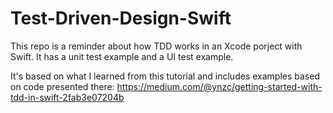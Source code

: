 # Test-Driven-Design-Swift

This repo is a reminder about how TDD works in an Xcode porject with Swift. It has a unit test example and a UI test example.

It's based on what I learned from this tutorial and includes examples based on code presented there: 
https://medium.com/@ynzc/getting-started-with-tdd-in-swift-2fab3e07204b
